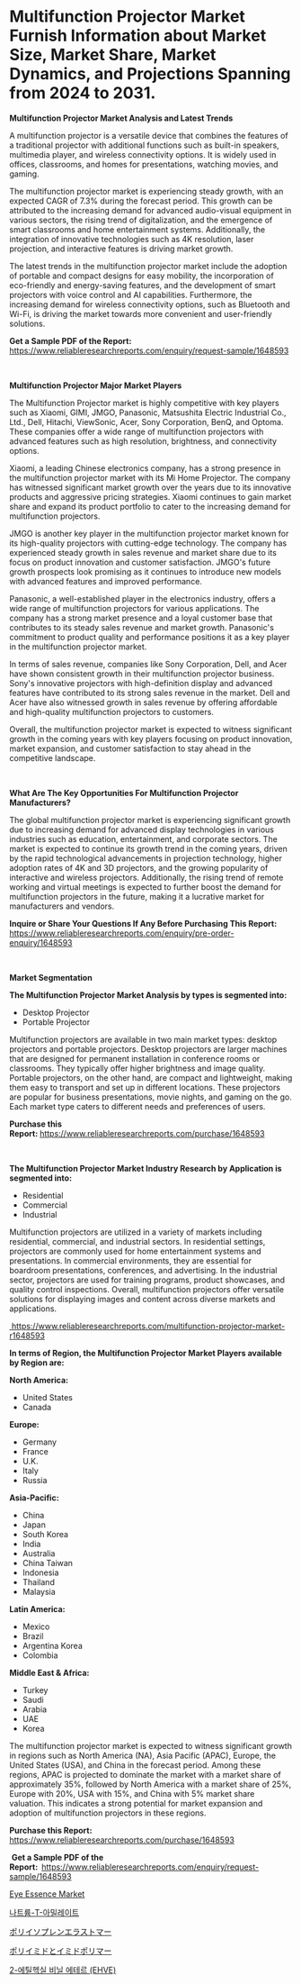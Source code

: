 <p><h1>Multifunction Projector Market Furnish Information about Market Size, Market Share, Market Dynamics, and Projections Spanning from 2024 to 2031.</h1></p><p><strong>Multifunction Projector Market Analysis and Latest Trends</strong></p>
<p><p>A multifunction projector is a versatile device that combines the features of a traditional projector with additional functions such as built-in speakers, multimedia player, and wireless connectivity options. It is widely used in offices, classrooms, and homes for presentations, watching movies, and gaming.</p><p>The multifunction projector market is experiencing steady growth, with an expected CAGR of 7.3% during the forecast period. This growth can be attributed to the increasing demand for advanced audio-visual equipment in various sectors, the rising trend of digitalization, and the emergence of smart classrooms and home entertainment systems. Additionally, the integration of innovative technologies such as 4K resolution, laser projection, and interactive features is driving market growth.</p><p>The latest trends in the multifunction projector market include the adoption of portable and compact designs for easy mobility, the incorporation of eco-friendly and energy-saving features, and the development of smart projectors with voice control and AI capabilities. Furthermore, the increasing demand for wireless connectivity options, such as Bluetooth and Wi-Fi, is driving the market towards more convenient and user-friendly solutions.</p></p>
<p><strong>Get a Sample PDF of the Report:&nbsp;</strong> <a href="https://www.reliableresearchreports.com/enquiry/request-sample/1648593">https://www.reliableresearchreports.com/enquiry/request-sample/1648593</a></p>
<p>&nbsp;</p>
<p><strong>Multifunction Projector Major Market Players</strong></p>
<p><p>The Multifunction Projector market is highly competitive with key players such as Xiaomi, GIMI, JMGO, Panasonic, Matsushita Electric Industrial Co., Ltd., Dell, Hitachi, ViewSonic, Acer, Sony Corporation, BenQ, and Optoma. These companies offer a wide range of multifunction projectors with advanced features such as high resolution, brightness, and connectivity options.</p><p>Xiaomi, a leading Chinese electronics company, has a strong presence in the multifunction projector market with its Mi Home Projector. The company has witnessed significant market growth over the years due to its innovative products and aggressive pricing strategies. Xiaomi continues to gain market share and expand its product portfolio to cater to the increasing demand for multifunction projectors.</p><p>JMGO is another key player in the multifunction projector market known for its high-quality projectors with cutting-edge technology. The company has experienced steady growth in sales revenue and market share due to its focus on product innovation and customer satisfaction. JMGO's future growth prospects look promising as it continues to introduce new models with advanced features and improved performance.</p><p>Panasonic, a well-established player in the electronics industry, offers a wide range of multifunction projectors for various applications. The company has a strong market presence and a loyal customer base that contributes to its steady sales revenue and market growth. Panasonic's commitment to product quality and performance positions it as a key player in the multifunction projector market.</p><p>In terms of sales revenue, companies like Sony Corporation, Dell, and Acer have shown consistent growth in their multifunction projector business. Sony's innovative projectors with high-definition display and advanced features have contributed to its strong sales revenue in the market. Dell and Acer have also witnessed growth in sales revenue by offering affordable and high-quality multifunction projectors to customers.</p><p>Overall, the multifunction projector market is expected to witness significant growth in the coming years with key players focusing on product innovation, market expansion, and customer satisfaction to stay ahead in the competitive landscape.</p></p>
<p>&nbsp;</p>
<p><strong>What Are The Key Opportunities For Multifunction Projector Manufacturers?</strong></p>
<p><p>The global multifunction projector market is experiencing significant growth due to increasing demand for advanced display technologies in various industries such as education, entertainment, and corporate sectors. The market is expected to continue its growth trend in the coming years, driven by the rapid technological advancements in projection technology, higher adoption rates of 4K and 3D projectors, and the growing popularity of interactive and wireless projectors. Additionally, the rising trend of remote working and virtual meetings is expected to further boost the demand for multifunction projectors in the future, making it a lucrative market for manufacturers and vendors.</p></p>
<p><strong>Inquire or Share Your Questions If Any Before Purchasing This Report:</strong> <a href="https://www.reliableresearchreports.com/enquiry/pre-order-enquiry/1648593">https://www.reliableresearchreports.com/enquiry/pre-order-enquiry/1648593</a></p>
<p>&nbsp;</p>
<p><strong>Market Segmentation</strong></p>
<p><strong>The Multifunction Projector Market Analysis by types is segmented into:</strong></p>
<p><ul><li>Desktop Projector</li><li>Portable Projector</li></ul></p>
<p><p>Multifunction projectors are available in two main market types: desktop projectors and portable projectors. Desktop projectors are larger machines that are designed for permanent installation in conference rooms or classrooms. They typically offer higher brightness and image quality. Portable projectors, on the other hand, are compact and lightweight, making them easy to transport and set up in different locations. These projectors are popular for business presentations, movie nights, and gaming on the go. Each market type caters to different needs and preferences of users.</p></p>
<p><strong>Purchase this Report:&nbsp;</strong><a href="https://www.reliableresearchreports.com/purchase/1648593">https://www.reliableresearchreports.com/purchase/1648593</a></p>
<p>&nbsp;</p>
<p><strong>The Multifunction Projector Market Industry Research by Application is segmented into:</strong></p>
<p><ul><li>Residential</li><li>Commercial</li><li>Industrial</li></ul></p>
<p><p>Multifunction projectors are utilized in a variety of markets including residential, commercial, and industrial sectors. In residential settings, projectors are commonly used for home entertainment systems and presentations. In commercial environments, they are essential for boardroom presentations, conferences, and advertising. In the industrial sector, projectors are used for training programs, product showcases, and quality control inspections. Overall, multifunction projectors offer versatile solutions for displaying images and content across diverse markets and applications.</p></p>
<p><a href="https://www.reliableresearchreports.com/multifunction-projector-market-r1648593">&nbsp;https://www.reliableresearchreports.com/multifunction-projector-market-r1648593</a></p>
<p><strong>In terms of Region, the Multifunction Projector Market Players available by Region are:</strong></p>
<p>
    <p> <strong> North America: </strong>
        <ul>
            <li>United States</li>
            <li>Canada</li>
        </ul>
        </p> 
    <p> <strong> Europe: </strong>
        <ul>
            <li>Germany</li>
            <li>France</li>
            <li>U.K.</li>
            <li>Italy</li>
            <li>Russia</li>
        </ul>
        </p> 
    <p> <strong> Asia-Pacific: </strong>
        <ul>
            <li>China</li>
            <li>Japan</li>
            <li>South Korea</li>
            <li>India</li>
            <li>Australia</li>
            <li>China Taiwan</li>
            <li>Indonesia</li>
            <li>Thailand</li>
            <li>Malaysia</li>
        </ul>
        </p> 
    <p> <strong> Latin America: </strong>
        <ul>
            <li>Mexico</li>
            <li>Brazil</li>
            <li>Argentina Korea</li>
            <li>Colombia</li>
        </ul>
        </p> 
    <p> <strong> Middle East & Africa: </strong>
        <ul>
            <li>Turkey</li>
            <li>Saudi</li>
            <li>Arabia</li>
            <li>UAE</li>
            <li>Korea</li>
        </ul>
    </p>
    </p>
<p><p>The multifunction projector market is expected to witness significant growth in regions such as North America (NA), Asia Pacific (APAC), Europe, the United States (USA), and China in the forecast period. Among these regions, APAC is projected to dominate the market with a market share of approximately 35%, followed by North America with a market share of 25%, Europe with 20%, USA with 15%, and China with 5% market share valuation. This indicates a strong potential for market expansion and adoption of multifunction projectors in these regions.</p></p>
<p><strong>Purchase this Report: </strong><a href="https://www.reliableresearchreports.com/purchase/1648593">https://www.reliableresearchreports.com/purchase/1648593</a></p>
<p>&nbsp;<strong>Get a Sample PDF of the Report:&nbsp;&nbsp;</strong><a href="https://www.reliableresearchreports.com/enquiry/request-sample/1648593">https://www.reliableresearchreports.com/enquiry/request-sample/1648593</a></p>
<p><strong></strong></p>
<p><p><a href="https://github.com/khlifeservices/Market-Research-Report-List-1/blob/main/eye-essence-market.md">Eye Essence Market</a></p><p><a href="https://github.com/mdmazharulnwr786/Market-Research-Report-List-1/blob/main/8696843148654.md">나트륨-T-아밀레이트</a></p><p><a href="https://github.com/LeoraEber/Market-Research-Report-List-1/blob/main/3305936140777.md">ポリイソプレンエラストマー</a></p><p><a href="https://github.com/tubbs463/Market-Research-Report-List-1/blob/main/4267220140776.md">ポリイミドとイミドポリマー</a></p><p><a href="https://github.com/berlianaparadilla48/Market-Research-Report-List-1/blob/main/4602227148653.md">2-에틸헥실 비닐 에테르 (EHVE)</a></p></p>